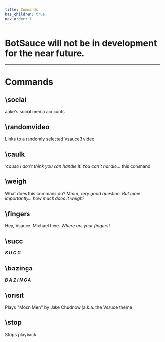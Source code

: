 ```yaml
---
title: Commands
has_children: true
nav_order: 1
---
```


# **BotSauce will not be in development for the near future.**

* * *


# Commands

## **\social**
Jake's social media accounts

## **\randomvideo**
Links to a randomly selected Vsauce3 video

## **\caulk** 
*'cause I don\'t think you can handle it. You can't handle...* this command

## **\weigh**
What does this command do? *Mmm, very good question. But more importantly... how much does it weigh?*

## **\fingers**
Hey, Vsauce. Michael here. *Where are your fingers?*

## **\succ**
***S  U  C  C***

## **\bazinga**
***B A Z I N G A***

## **\orisit**
Plays "Moon Men" by Jake Chudnow (a.k.a. the Vsauce theme

## **\stop**
Stops playback
